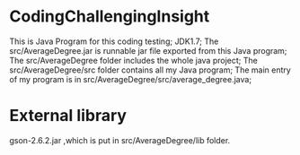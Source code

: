 # CodingChallengingInsight
This is Java Program for this coding testing;
JDK1.7;
The  src/AverageDegree.jar is runnable jar file exported from this Java program;
The src/AverageDegree folder includes the whole java project;
The src/AverageDegree/src folder contains all my Java program;
The main entry of my program is in src/AverageDegree/src/average_degree.java;
# External library 
gson-2.6.2.jar ,which is put in src/AverageDegree/lib folder.
